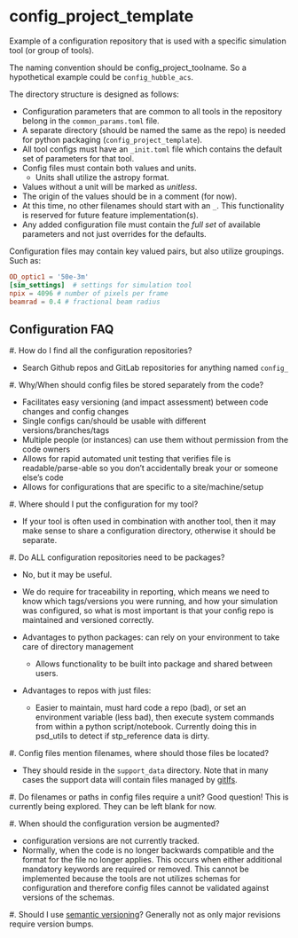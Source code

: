# config_project_template
Example of a configuration repository that is used with a specific simulation tool (or group of tools).

The naming convention should be config_project_toolname. So a hypothetical example could be `config_hubble_acs`.

The directory structure is designed as follows:

- Configuration parameters that are common to all tools in the repository belong in the `common_params.toml` file. 
- A separate directory (should be named the same as the repo) is needed for python packaging (`config_project_template`).
- All tool configs must have an `_init.toml` file which contains the default set of parameters for that tool.
- Config files must contain both values and units. 
  - Units shall utilize the astropy format.
- Values without a unit will be marked as *unitless*.
- The origin of the values should be in a comment (for now).
- At this time, no other filenames should start with an `_`. This functionality is reserved for future feature implementation(s).
- Any added configuration file must contain the *full set* of available parameters and not just overrides for the defaults.

Configuration files may contain key valued pairs, but also utilize groupings. Such as:

```toml
OD_optic1 = '50e-3m'
[sim_settings]  # settings for simulation tool
npix = 4096 # number of pixels per frame
beamrad = 0.4 # fractional beam radius
```


## Configuration FAQ

#. How do I find all the configuration repositories?
- Search Github repos and GitLab repositories for anything named `config_`

#. Why/When should config files be stored separately from the code?
- Facilitates easy versioning (and impact assessment) between code changes and config changes
- Single configs can/should be usable with different versions/branches/tags
- Multiple people (or instances) can use them without permission from the code owners
- Allows for rapid automated unit testing that verifies file is readable/parse-able so you don’t accidentally break your or someone else’s code
- Allows for configurations that are specific to a site/machine/setup

#. Where should I put the configuration for my tool?
- If your tool is often used in combination with another tool, then it may make sense to share a configuration directory, otherwise it should be separate.

#. Do ALL configuration repositories need to be packages? 
- No, but it may be useful.
- We do require for traceability in reporting, which means we need to know which tags/versions you were running, and how your simulation was configured, so what is most important is that your config repo is maintained and versioned correctly. 

- Advantages to python packages: can rely on your environment to take care of directory management
  - Allows functionality to be built into package and shared between users.
- Advantages to repos with just files: 
  - Easier to maintain, must hard code a repo (bad), or set an environment variable (less bad), then execute system commands from within a python script/notebook.
   Currently doing this in psd_utils to detect if stp_reference data is dirty.

#. Config files mention filenames, where should those files be located?
- They should reside in the `support_data` directory.
  Note that in many cases the support data will contain files managed by [gitlfs](https://git-lfs.com/).

#. Do filenames or paths in config files require a unit?
Good question! This is currently being explored. They can be left blank for now.

#. When should the configuration version be augmented?
- configuration versions are not currently tracked. 
- Normally, when the code is no longer backwards compatible and the format for the file no longer applies.
  This occurs when either additional mandatory keywords are required or removed.
  This cannot be implemented because the tools are not utilizes schemas for configuration and therefore config files cannot be validated against versions of the schemas.

#. Should I use [semantic versioning](https://semver.org/)? 
Generally not as only major revisions require version bumps.



<!-- This code uses ``pre-commit`` to check yaml file syntax, maintain ``black`` formatting, and check ``flake8`` compliance.
To enable this, run the following commands once (the first removes the previous pre-commit hook)::

    git config --unset-all core.hooksPath
    pre-commit install -->
